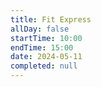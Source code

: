```yaml
---
title: Fit Express
allDay: false
startTime: 10:00
endTime: 15:00
date: 2024-05-11
completed: null
---
```

